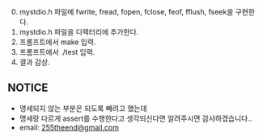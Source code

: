 0. mystdio.h 파일에 fwrite, fread, fopen, fclose, feof, fflush, fseek을 구현한다.
1. mystdio.h 파일을 디렉터리에 추가한다.
2. 프롬프트에서 make 입력.
3. 프롬프트에서 ./test 입력.
4. 결과 감상.

## NOTICE
- 명세되지 않는 부분은 되도록 빼려고 했는데
- 명세랑 다르게 assert를 수행한다고 생각되신다면 알려주시면 감사하겠습니다..
- email: 255theend@gmail.com
